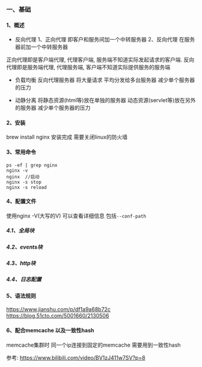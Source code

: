### 一、基础
#### 1、概述
- 反向代理
1、正向代理 即客户和服务间加一个中转服务器
2、反向代理 在服务器前加一个中转服务器

正向代理即是客户端代理, 代理客户端, 服务端不知道实际发起请求的客户端.
反向代理即是服务端代理, 代理服务端, 客户端不知道实际提供服务的服务端

- 负载均衡
反向代理服务器 将大量请求 平均分发给多台服务器 减少单个服务器的压力

- 动静分离
将静态资源(html等)放在单独的服务器  动态资源(servlet等)放在另外的服务器
减少单个服务器的压力

#### 2、安装
brew install nginx
安装完成 需要关闭linux的防火墙

#### 3、常用命令
```shell
ps -ef | grep nginx
nginx -v
nginx  //启动
nginx -s stop
nginx -s reload
```

#### 4、配置文件

使用nginx -V(大写的V) 可以查看详细信息 包括`--conf-path`

##### 4.1、全局块
##### 4.2、events块
##### 4.3、http块

##### 4.4、日志配置

#### 5、语法规则
https://www.jianshu.com/p/df1a9a68b72c
https://blog.51cto.com/5001660/2130506


#### 6、配合memcache  以及一致性hash
memcache集群时 同一个ip连接到固定的memcache 需要用到一致性hash

参考:
https://www.bilibili.com/video/BV1zJ411w7SV?p=8